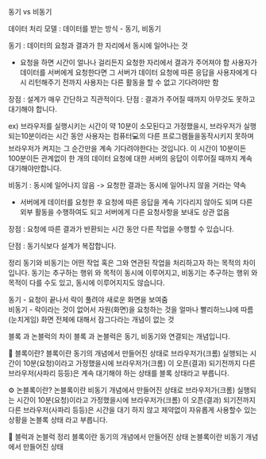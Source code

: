 동기 vs 비동기

데이터 처리 모델 : 데이터를 받는 방식 - 동기, 비동기

동기 : 데이터의 요청과 결과가 한 자리에서 동시에 일어나는 것 
- 요청을 하면 시간이 얼나나 걸리든지 요청한 자리에서 결과가 주어져야 함
사용자가 데이터를 서버에게 요청한다면 그 서버가 데이터 요청에 따른 응답을 사용자에게 다시 리턴해주기 전까지 사용자는 다른 활동을 할 수 없고 기다려야만 함

장점 : 설계가 매우 간단하고 직관적이다.
단점 : 결과가 주어질 때까지 아무것도 못하고 대기해야 합니다.

ex)
브라우저를 실행시키는 시간이 약 10분이 소모된다고 가정했을시, 브라우저가 실행되는10분이라는 시간 동안 사용자는 컴퓨터💻의 다른 프로그램들을동작시키지 못하며 브라우저가 켜지는 그 순간만을 계속 기다려야한다는 것입니다. 이 시간이 10분이든 100분이든 관계없이 한 개의 데이터 요청에 대한 서버의 응답이 이루어질 때까지 계속 대기해야만합니다.




비동기 : 동시에 일어나지 않음 -> 요청한 결과는 동시에 일어나지 않을 거라는 약속
- 서버에게 데이터를 요청한 후 요청에 따른 응답을 계속 기다리지 않아도 되며 다른 외부 활동을 수행하여도 되고 서버에게 다른 요청사항을 보내도 상관 없음

장점 : 요청에 따른 결과가 반환되는 시간 동안 다른 작업을 수행할 수 있습니다.

단점 : 동기식보다 설계가 복잡합니다.


정리
동기와 비동기는 어떤 작업 혹은 그와 연관된 작업을 처리하고자 하는 목적의 차이 입니다.
동기는 추구하는 행위 와 목적이 동시에 이루어지고,
비동기는 추구하는 행위 와 목적이 다를 수도 있고, 동시에 이루어지지도 않습니다.


동기 - 요청이 끝나서 락이 풀려야 새로운 화면을 보여줌  
비동기 - 락이라는 것이 없어서 자원(화면)을 요청하는 것을 얼마나 빨리하느냐에 따름(눈치게임)
화면 전체에 대해서 잠그다라는 개념이 없는 것






블록 과 논블럭의 차이
블록 과 논블럭은 동기, 비동기와 연결되는 개념입니다.

🧱 블록이란?
블록이란 동기의 개념에서 만들어진 상태로
브라우저가(크롬) 실행되는 시간이 10분(요청)이라고 가정했을시에
브라우저가(크롬) 이 오픈(결과) 되기전까지 다른 브라우저(사파리 등등)은 계속 대기해야 하는 상태를 블록 상태라고 부릅니다.

⚙️ 논블록이란?
논블록이란 비동기 개념에서 만들어진 상태로
브라우저가(크롬) 실행되는 시간이 10분(요청)이라고 가정했을시에
브라우저가(크롬) 이 오픈(결과) 되기전까지 다른 브라우저(사파리 등등)은 시간을 대기 하지 않고 제약없이 자유롭게 사용할수 있는 상황을 논블록 상태 라고 부릅니다.

📝 블럭과 논블럭 정리
블록이란 동기의 개념에서 만들어진 상태
논블록이란 비동기 개념에서 만들어진 상태